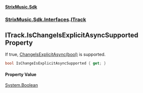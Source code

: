 #### [StrixMusic.Sdk](./index.md 'index')
### [StrixMusic.Sdk.Interfaces](./StrixMusic-Sdk-Interfaces.md 'StrixMusic.Sdk.Interfaces').[ITrack](./StrixMusic-Sdk-Interfaces-ITrack.md 'StrixMusic.Sdk.Interfaces.ITrack')
## ITrack.IsChangeIsExplicitAsyncSupported Property
If true, [ChangeIsExplicitAsync(bool)](./StrixMusic-Sdk-Interfaces-ITrack-ChangeIsExplicitAsync(bool).md 'StrixMusic.Sdk.Interfaces.ITrack.ChangeIsExplicitAsync(bool)') is supported.  
```csharp
bool IsChangeIsExplicitAsyncSupported { get; }
```
#### Property Value
[System.Boolean](https://docs.microsoft.com/en-us/dotnet/api/System.Boolean 'System.Boolean')  
